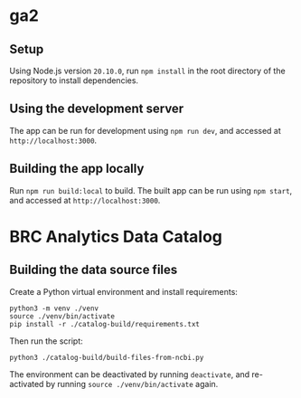 # ga2

## Setup

Using Node.js version `20.10.0`, run `npm install` in the root directory of the repository to install dependencies.

## Using the development server

The app can be run for development using `npm run dev`, and accessed at `http://localhost:3000`.

## Building the app locally

Run `npm run build:local` to build. The built app can be run using `npm start`, and accessed at `http://localhost:3000`.

# BRC Analytics Data Catalog

## Building the data source files

Create a Python virtual environment and install requirements:

```shell
python3 -m venv ./venv
source ./venv/bin/activate
pip install -r ./catalog-build/requirements.txt
```

Then run the script:

```shell
python3 ./catalog-build/build-files-from-ncbi.py
```

The environment can be deactivated by running `deactivate`, and re-activated by running `source ./venv/bin/activate`
again.
